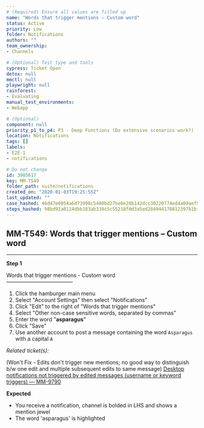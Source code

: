```yaml
---
# (Required) Ensure all values are filled up
name: "Words that trigger mentions – Custom word"
status: Active
priority: Low
folder: Notifications
authors: ""
team_ownership: 
- Channels

# (Optional) Test type and tools
cypress: Ticket Open
detox: null
mmctl: null
playwright: null
rainforest: 
- Evaluating
manual_test_environments: 
- Webapp

# (Optional)
component: null
priority_p1_to_p4: P3 - Deep Functions (Do extensive scenarios work?)
location: Notifications
tags: []
labels: 
- E2E-1
- notifications

# Do not change
id: 3905617
key: MM-T549
folder_path: suite/notifications
created_on: "2020-01-03T19:25:55Z"
last_updated: ""
case_hashed: 46d47e6054a6d73998c5480bd27be0e28b142dcc30220774ed4a09aef55c474a47522b8228355bd08d0e6013d1e9f166
steps_hashed: 98bd92a0114dbb183ab339c5c55218f0d3a5ed284944170812397b1bfc3069ea0b291653cbf1d5736f8f0bdff9faaad3
---
```


## MM-T549: Words that trigger mentions – Custom word

---

**Step 1**

Words that trigger mentions - Custom word\
–––––––––––––––––––––––––

1. Click the hamburger main menu
2. Select "Account Settings" then select "Notifications"
3. Click "Edit" to the right of "Words that trigger mentions"
4. Select "Other non-case sensitive words, separated by commas"
5. Enter the word "**asparagus**"
6. Click "Save"
7. Use another account to post a message containing the word `Asparagus` with a capital `A`

_Related ticket(s):_

(Won't Fix - Edits don't trigger new mentions; no good way to distinguish b/w one edit and multiple subsequent edits to same message) [Desktop notifications not triggered by edited messages (username or keyword triggers) — MM-9790](https://mattermost.atlassian.net/browse/MM-9790)

**Expected**

- You receive a notification, channel is bolded in LHS and shows a mention jewel
- The word 'asparagus' is highlighted
